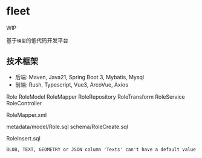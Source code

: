 # fleet

WIP

基于`模型`的低代码开发平台

## 技术框架
- 后端: Maven, Java21, Spring Boot 3, Mybatis, Mysql
- 前端: Rush, Typescript, Vue3, ArcoVue, Axios


Role
RoleModel
RoleMapper
RoleRepository
RoleTransform
RoleService
RoleController

RoleMapper.xml

metadata/model/Role.sql
schema/RoleCreate.sql

RoleInsert.sql


```txt
BLOB, TEXT, GEOMETRY or JSON column 'Texts' can't have a default value ''
```
